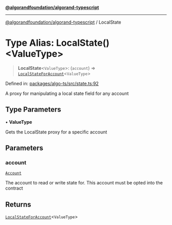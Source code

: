 [**@algorandfoundation/algorand-typescript**](../README.md)

***

[@algorandfoundation/algorand-typescript](../README.md) / LocalState

# Type Alias: LocalState()\<ValueType\>

> **LocalState**\<`ValueType`\>: (`account`) => [`LocalStateForAccount`](LocalStateForAccount.md)\<`ValueType`\>

Defined in: [packages/algo-ts/src/state.ts:92](https://github.com/algorandfoundation/puya-ts/blob/89ee9cf9a58d93e3ffbb727cfadf537835799a71/packages/algo-ts/src/state.ts#L92)

A proxy for manipulating a local state field for any account

## Type Parameters

• **ValueType**

Gets the LocalState proxy for a specific account

## Parameters

### account

[`Account`](Account.md)

The account to read or write state for. This account must be opted into the contract

## Returns

[`LocalStateForAccount`](LocalStateForAccount.md)\<`ValueType`\>
